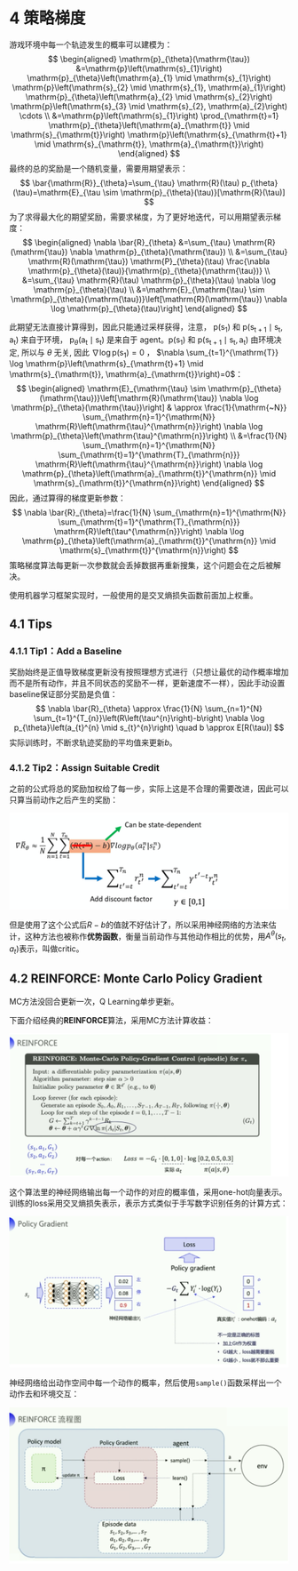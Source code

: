 # 4 策略梯度

游戏环境中每一个轨迹发生的概率可以建模为：
$$
\begin{aligned}
\mathrm{p}_{\theta}(\mathrm{\tau}) &=\mathrm{p}\left(\mathrm{s}_{1}\right) \mathrm{p}_{\theta}\left(\mathrm{a}_{1} \mid \mathrm{s}_{1}\right) \mathrm{p}\left(\mathrm{s}_{2} \mid \mathrm{s}_{1}, \mathrm{a}_{1}\right) \mathrm{p}_{\theta}\left(\mathrm{a}_{2} \mid \mathrm{s}_{2}\right) \mathrm{p}\left(\mathrm{s}_{3} \mid \mathrm{s}_{2}, \mathrm{a}_{2}\right) \cdots \\
&=\mathrm{p}\left(\mathrm{s}_{1}\right) \prod_{\mathrm{t}=1} \mathrm{p}_{\theta}\left(\mathrm{a}_{\mathrm{t}} \mid \mathrm{s}_{\mathrm{t}}\right) \mathrm{p}\left(\mathrm{s}_{\mathrm{t}+1} \mid \mathrm{s}_{\mathrm{t}}, \mathrm{a}_{\mathrm{t}}\right)
\end{aligned}
$$
最终的总的奖励是一个随机变量，需要用期望表示：
$$
\bar{\mathrm{R}}_{\theta}=\sum_{\tau} \mathrm{R}(\tau) p_{\theta}(\tau)=\mathrm{E}_{\tau \sim \mathrm{p}_{\theta}(\tau)}[\mathrm{R}(\tau)]
$$
为了求得最大化的期望奖励，需要求梯度，为了更好地迭代，可以用期望表示梯度：
$$
\begin{aligned}
\nabla \bar{R}_{\theta} &=\sum_{\tau} \mathrm{R}(\mathrm{\tau}) \nabla \mathrm{p}_{\theta}(\mathrm{\tau}) \\
&=\sum_{\tau} \mathrm{R}(\mathrm{\tau}) \mathrm{P}_{\theta}(\tau) \frac{\nabla \mathrm{p}_{\theta}(\tau)}{\mathrm{p}_{\theta}(\mathrm{\tau})} \\
&=\sum_{\tau} \mathrm{R}(\tau) \mathrm{p}_{\theta}(\tau) \nabla \log \mathrm{p}_{\theta}(\tau) \\
&=\mathrm{E}_{\mathrm{\tau} \sim \mathrm{p}_{\theta}(\mathrm{\tau})}\left[\mathrm{R}(\mathrm{\tau}) \nabla \log \mathrm{p}_{\theta}(\tau)\right]
\end{aligned}
$$

此期望无法直接计算得到，因此只能通过采样获得，注意， $\mathrm{p}\left(\mathrm{s}_{1}\right)$ 和 $\mathrm{p}\left(\mathrm{s}_{\mathrm{t}+1} \mid \mathrm{s}_{\mathrm{t}}, \mathrm{a}_{\mathrm{t}}\right)$ 来自于环境， $\mathrm{p}_{\theta}\left(\mathrm{a}_{\mathrm{t}} \mid \mathrm{s}_{\mathrm{t}}\right)$ 是来自于 agent。$\mathrm{p}\left(\mathrm{s}_{1}\right)$ 和 $\mathrm{p}\left(\mathrm{s}_{\mathrm{t}+1} \mid \mathrm{s}_{\mathrm{t}}, \mathrm{a}_{\mathrm{t}}\right)$ 由环境决定, 所以与 $\theta$ 无关, 因此 $\nabla \log \mathrm{p}\left(\mathrm{s}_{1}\right)=0$ ， $\nabla \sum_{t=1}^{\mathrm{T}} \log \mathrm{p}\left(\mathrm{s}_{\mathrm{t}+1} \mid \mathrm{s}_{\mathrm{t}}, \mathrm{a}_{\mathrm{t}}\right)=0$：
$$
\begin{aligned}
\mathrm{E}_{\mathrm{\tau} \sim \mathrm{p}_{\theta}(\mathrm{\tau})}\left[\mathrm{R}(\mathrm{\tau}) \nabla \log \mathrm{p}_{\theta}(\mathrm{\tau})\right] & \approx \frac{1}{\mathrm{~N}} \sum_{\mathrm{n}=1}^{\mathrm{N}} \mathrm{R}\left(\mathrm{\tau}^{\mathrm{n}}\right) \nabla \log \mathrm{p}_{\theta}\left(\mathrm{\tau}^{\mathrm{n}}\right) \\
&=\frac{1}{N} \sum_{\mathrm{n}=1}^{\mathrm{N}} \sum_{\mathrm{t}=1}^{\mathrm{T}_{\mathrm{n}}} \mathrm{R}\left(\mathrm{\tau}^{\mathrm{n}}\right) \nabla \log \mathrm{p}_{\theta}\left(\mathrm{a}_{\mathrm{t}}^{\mathrm{n}} \mid \mathrm{s}_{\mathrm{t}}^{\mathrm{n}}\right)
\end{aligned}
$$
因此，通过算得的梯度更新参数：
$$
\nabla \bar{R}_{\theta}=\frac{1}{N} \sum_{\mathrm{n}=1}^{\mathrm{N}} \sum_{\mathrm{t}=1}^{\mathrm{T}_{\mathrm{n}}} \mathrm{R}\left(\tau^{\mathrm{n}}\right) \nabla \log \mathrm{p}_{\theta}\left(\mathrm{a}_{\mathrm{t}}^{\mathrm{n}} \mid \mathrm{s}_{\mathrm{t}}^{\mathrm{n}}\right)
$$
策略梯度算法每更新一次参数就会丢掉数据再重新搜集，这个问题会在之后被解决。

使用机器学习框架实现时，一般使用的是交叉熵损失函数前面加上权重。

## 4.1 Tips

### 4.1.1 Tip1：Add a Baseline

奖励始终是正值导致梯度更新没有按照理想方式进行（只想让最优的动作概率增加而不是所有动作，并且不同状态的奖励不一样，更新速度不一样），因此手动设置baseline保证部分奖励是负值：
$$
\nabla \bar{R}_{\theta} \approx \frac{1}{N} \sum_{n=1}^{N} \sum_{t=1}^{T_{n}}\left(R\left(\tau^{n}\right)-b\right) \nabla \log p_{\theta}\left(a_{t}^{n} \mid s_{t}^{n}\right) \quad b \approx E[R(\tau)]
$$
实际训练时，不断求轨迹奖励的平均值来更新$b$。

### 4.1.2 Tip2：Assign Suitable Credit

之前的公式将总的奖励加权给了每一步，实际上这是不合理的需要改进，因此可以只算当前动作之后产生的奖励：

![image-20220718130147897](assets/image-20220718130147897.png)

但是使用了这个公式后$R-b$的值就不好估计了，所以采用神经网络的方法来估计，这种方法也被称作**优势函数**，衡量当前动作与其他动作相比的优势，用$A^{\theta}(s_t,a_t)$表示，叫做critic。

## 4.2 REINFORCE: Monte Carlo Policy Gradient

MC方法没回合更新一次，Q Learning单步更新。

下面介绍经典的**REINFORCE**算法，采用MC方法计算收益：

![image-20220718131051916](assets/image-20220718131051916.png)

这个算法里的神经网络输出每一个动作的对应的概率值，采用one-hot向量表示。训练的loss采用交叉熵损失表示，表示方式类似于手写数字识别任务的计算方式：

![image-20220718132016573](assets/image-20220718132016573.png)

神经网络给出动作空间中每一个动作的概率，然后使用`sample()`函数采样出一个动作去和环境交互：

![image-20220718132146093](assets/image-20220718132146093.png)
